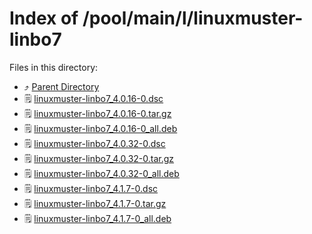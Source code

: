 
# Index of /pool/main/l/linuxmuster-linbo7
Files in this directory:
- ⤴ [Parent Directory](../)
- 🗒 [linuxmuster-linbo7_4.0.16-0.dsc](linuxmuster-linbo7_4.0.16-0.dsc)
- 🗒 [linuxmuster-linbo7_4.0.16-0.tar.gz](linuxmuster-linbo7_4.0.16-0.tar.gz)
- 🗒 [linuxmuster-linbo7_4.0.16-0_all.deb](linuxmuster-linbo7_4.0.16-0_all.deb)
- 🗒 [linuxmuster-linbo7_4.0.32-0.dsc](linuxmuster-linbo7_4.0.32-0.dsc)
- 🗒 [linuxmuster-linbo7_4.0.32-0.tar.gz](linuxmuster-linbo7_4.0.32-0.tar.gz)
- 🗒 [linuxmuster-linbo7_4.0.32-0_all.deb](linuxmuster-linbo7_4.0.32-0_all.deb)
- 🗒 [linuxmuster-linbo7_4.1.7-0.dsc](linuxmuster-linbo7_4.1.7-0.dsc)
- 🗒 [linuxmuster-linbo7_4.1.7-0.tar.gz](linuxmuster-linbo7_4.1.7-0.tar.gz)
- 🗒 [linuxmuster-linbo7_4.1.7-0_all.deb](linuxmuster-linbo7_4.1.7-0_all.deb)
